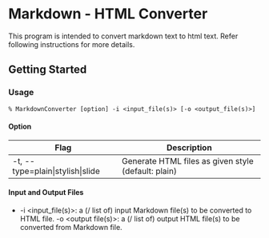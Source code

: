 # Markdown - HTML Converter
This program is intended to convert markdown text to html text. Refer following instructions for more details.

## Getting Started

### Usage
```
% MarkdownConverter [option] -i <input_file(s)> [-o <output_file(s)>]
```
#### Option  

| Flag | Description |
| --- | --- |
| -t, --type=plain\|stylish\|slide	 | Generate HTML files as given style (default: plain) 	|

#### Input and Output Files

+ -i <input_file(s)>: a (/ list of) input Markdown file(s) to be converted to HTML file.
-o <output file(s)>: a (/ list of) output HTML file(s) to be converted from Markdown file.  
